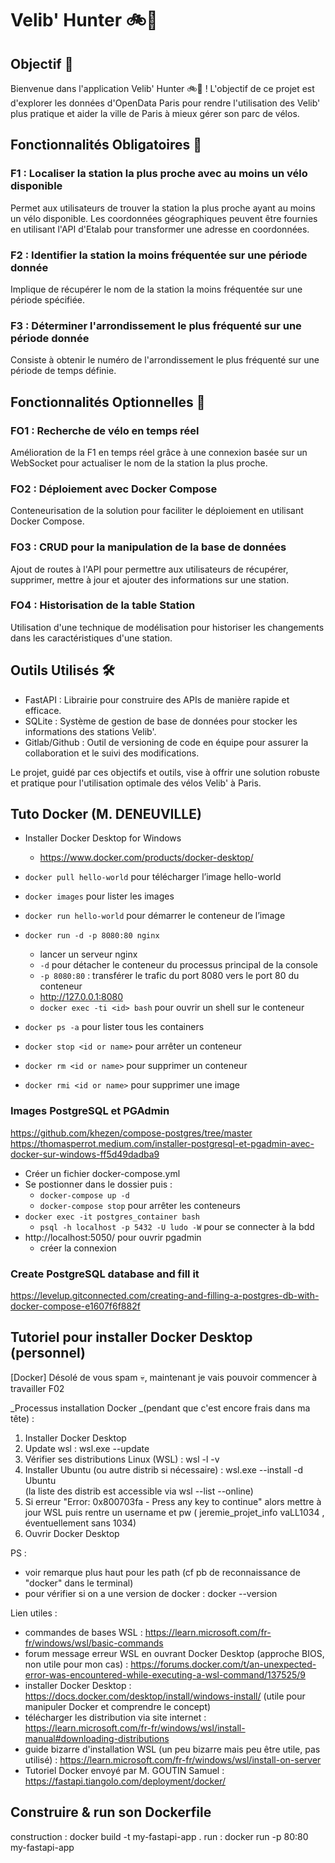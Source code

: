 # Velib' Hunter 🚲🔪

## Objectif 🎯

Bienvenue dans l'application Velib' Hunter 🚲🔪 ! L'objectif de ce projet est d'explorer les données d'OpenData Paris pour rendre l'utilisation des Velib' plus pratique et aider la ville de Paris à mieux gérer son parc de vélos.

## Fonctionnalités Obligatoires 🧐

### F1 : Localiser la station la plus proche avec au moins un vélo disponible

Permet aux utilisateurs de trouver la station la plus proche ayant au moins un vélo disponible. Les coordonnées géographiques peuvent être fournies en utilisant l'API d'Etalab pour transformer une adresse en coordonnées.

### F2 : Identifier la station la moins fréquentée sur une période donnée

Implique de récupérer le nom de la station la moins fréquentée sur une période spécifiée.

### F3 : Déterminer l'arrondissement le plus fréquenté sur une période donnée

Consiste à obtenir le numéro de l'arrondissement le plus fréquenté sur une période de temps définie.

## Fonctionnalités Optionnelles 🚀

### FO1 : Recherche de vélo en temps réel

Amélioration de la F1 en temps réel grâce à une connexion basée sur un WebSocket pour actualiser le nom de la station la plus proche.

### FO2 : Déploiement avec Docker Compose

Conteneurisation de la solution pour faciliter le déploiement en utilisant Docker Compose.

### FO3 : CRUD pour la manipulation de la base de données

Ajout de routes à l'API pour permettre aux utilisateurs de récupérer, supprimer, mettre à jour et ajouter des informations sur une station.

### FO4 : Historisation de la table Station

Utilisation d'une technique de modélisation pour historiser les changements dans les caractéristiques d'une station.

## Outils Utilisés 🛠️

- FastAPI : Librairie pour construire des APIs de manière rapide et efficace.
- SQLite : Système de gestion de base de données pour stocker les informations des stations Velib'.
- Gitlab/Github : Outil de versioning de code en équipe pour assurer la collaboration et le suivi des modifications.

Le projet, guidé par ces objectifs et outils, vise à offrir une solution robuste et pratique pour l'utilisation optimale des vélos Velib' à Paris.


## Tuto Docker (M. DENEUVILLE)
* Installer Docker Desktop for Windows
	* https://www.docker.com/products/docker-desktop/
	
* `docker pull hello-world` pour télécharger l’image hello-world
* `docker images` pour lister les images
* `docker run hello-world` pour démarrer le conteneur de l’image
* `docker run -d -p 8080:80 nginx`
	* lancer un serveur nginx
	* `-d` pour détacher le conteneur du processus principal de la console
	* `-p 8080:80` : transférer le trafic du port 8080 vers le port 80 du conteneur
	* http://127.0.0.1:8080
	* `docker exec -ti <id> bash` pour ouvrir un shell sur le conteneur
* `docker ps -a` pour lister tous les containers
* `docker stop <id or name>` pour arrêter un conteneur
* `docker rm <id or name>` pour supprimer un conteneur
* `docker rmi <id or name>` pour supprimer une image


### Images PostgreSQL et PGAdmin

https://github.com/khezen/compose-postgres/tree/master
https://thomasperrot.medium.com/installer-postgresql-et-pgadmin-avec-docker-sur-windows-ff5d49dadba9

* Créer un fichier docker-compose.yml
* Se postionner dans le dossier puis :
	* `docker-compose up -d`
	* `docker-compose stop` pour arrêter les conteneurs
* `docker exec -it postgres_container bash`
	* `psql -h localhost -p 5432 -U ludo -W` pour se connecter à la bdd
* http://localhost:5050/ pour ouvrir pgadmin
	* créer la connexion
	
### Create PostgreSQL database and fill it

https://levelup.gitconnected.com/creating-and-filling-a-postgres-db-with-docker-compose-e1607f6f882f


## Tutoriel pour installer Docker Desktop (personnel)
[Docker]
Désolé de vous spam 💀, maintenant je vais pouvoir commencer à travailler F02

_Processus installation Docker _(pendant que c'est encore frais dans ma tête) :
1) Installer Docker Desktop
2) Update wsl : wsl.exe --update
3) Vérifier ses distributions Linux (WSL) : wsl -l -v  
4) Installer Ubuntu (ou autre distrib si nécessaire) : wsl.exe --install -d Ubuntu   
(la liste des distrib est accessible via wsl --list --online)
5) Si erreur "Error: 0x800703fa - Press any key to continue" alors mettre à jour WSL puis rentre un username et pw ( jeremie_projet_info vaLL1034 , éventuellement sans 1034)
6) Ouvrir Docker Desktop

PS : 
- voir remarque plus haut pour les path (cf pb de reconnaissance de "docker" dans le terminal)
- pour vérifier si on a une version de docker : docker --version

Lien utiles :
- commandes de bases WSL : https://learn.microsoft.com/fr-fr/windows/wsl/basic-commands
- forum message erreur WSL en ouvrant Docker Desktop (approche BIOS, non utile pour mon cas) : https://forums.docker.com/t/an-unexpected-error-was-encountered-while-executing-a-wsl-command/137525/9
- installer Docker Desktop : https://docs.docker.com/desktop/install/windows-install/
(utile pour manipuler Docker et comprendre le concept)
- télécharger les distribution via site internet : https://learn.microsoft.com/fr-fr/windows/wsl/install-manual#downloading-distributions
- guide bizarre d'installation WSL (un peu bizarre mais peu être utile, pas utilisé) : https://learn.microsoft.com/fr-fr/windows/wsl/install-on-server
- Tutoriel Docker envoyé par M. GOUTIN Samuel : https://fastapi.tiangolo.com/deployment/docker/

## Construire & run son Dockerfile
construction : docker build -t my-fastapi-app .
run : docker run -p 80:80 my-fastapi-app